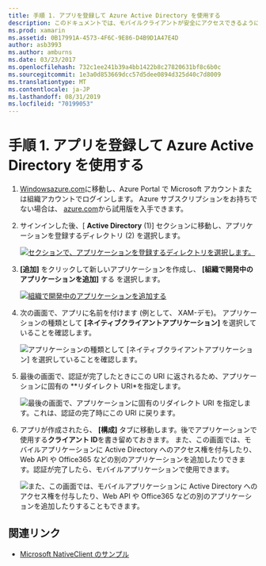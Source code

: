 ```yaml
---
title: 手順 1. アプリを登録して Azure Active Directory を使用する
description: このドキュメントでは、モバイルクライアントが安全にアクセスできるように Azure Active Directory に Azure アプリケーションを登録する方法について説明します。
ms.prod: xamarin
ms.assetid: 0B17991A-4573-4F6C-9E86-D4B9D1A47E4D
author: asb3993
ms.author: amburns
ms.date: 03/23/2017
ms.openlocfilehash: 732c1ee241b39a4bb1422b8c27820631bf8c6b0c
ms.sourcegitcommit: 1e3a0d853669dcc57d5dee0894d325d40c7d8009
ms.translationtype: MT
ms.contentlocale: ja-JP
ms.lasthandoff: 08/31/2019
ms.locfileid: "70199053"
---
```

# <a name="step-1-register-an-app-to-use-azure-active-directory"></a>手順 1. アプリを登録して Azure Active Directory を使用する

1. [Windowsazure.com](https://manage.windowsazure.com)に移動し、Azure Portal で Microsoft アカウントまたは組織アカウントでログインします。 Azure サブスクリプションをお持ちでない場合は、 [azure.com](https://www.azure.com)から試用版を入手できます。

2. サインインした後、[ **Active Directory** (1)] セクションに移動し、アプリケーションを登録するディレクトリ (2) を選択します。

   [![](register-images/01.-active-directory-in-azure-portal-sml.jpg "セクションで、アプリケーションを登録するディレクトリを選択します。")](register-images/01.-active-directory-in-azure-portal.jpg#lightbox)

3. **[追加]** をクリックして新しいアプリケーションを作成し、 **[組織で開発中のアプリケーションを追加]** する を選択します。

   [![](register-images/02.-add-new-application-sml.jpg "組織で開発中のアプリケーションを追加する")](register-images/02.-add-new-application.jpg#lightbox)

4. 次の画面で、アプリに名前を付けます (例として、 XAM-デモ)。
   アプリケーションの種類として **[ネイティブクライアントアプリケーション]** を選択していることを確認します。

   ![](register-images/03.-app-name.jpg "アプリケーションの種類として [ネイティブクライアントアプリケーション] を選択していることを確認します。")

5. 最後の画面で、認証が完了したときにこの URI に返されるため、アプリケーションに固有の **リダイレクト URI*を指定します。

   ![](register-images/04.-app-redirect.jpg "最後の画面で、アプリケーションに固有のリダイレクト URI を指定します。これは、認証の完了時にこの URI に戻ります。")

6. アプリが作成されたら、 **[構成]** タブに移動します。後でアプリケーションで使用する**クライアント ID**を書き留めておきます。 また、この画面では、モバイルアプリケーションに Active Directory へのアクセス権を付与したり、Web API や Office365 などの別のアプリケーションを追加したりできます。認証が完了したら、モバイルアプリケーションで使用できます。

   ![](register-images/05.-configure.jpg "また、この画面では、モバイルアプリケーションに Active Directory へのアクセス権を付与したり、Web API や Office365 などの別のアプリケーションを追加したりすることもできます。")



## <a name="related-links"></a>関連リンク

- [Microsoft NativeClient のサンプル](https://github.com/AzureADSamples/NativeClient-MultiTarget-DotNet)
